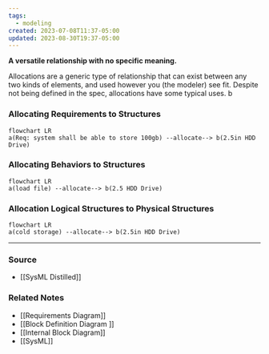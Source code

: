 ```yaml
---
tags:
  - modeling
created: 2023-07-08T11:37-05:00
updated: 2023-08-30T19:37-05:00
---
```

**A versatile relationship with no specific meaning.**

Allocations are a generic type of relationship that can exist between any two kinds of elements, and used however you (the modeler) see fit. Despite not being defined in the spec, allocations have some typical uses. b

### Allocating Requirements to Structures

```mermaid
flowchart LR
a(Req: system shall be able to store 100gb) --allocate--> b(2.5in HDD Drive)
```

### Allocating Behaviors to Structures

```mermaid
flowchart LR
a(load file) --allocate--> b(2.5 HDD Drive)
```

### Allocation Logical Structures to Physical Structures

```mermaid
flowchart LR
a(cold storage) --allocate--> b(2.5in HDD Drive)
```

---

### Source
- [[SysML Distilled]]

### Related Notes
- [[Requirements Diagram]] 
- [[Block Definition Diagram ]] 
- [[Internal Block Diagram]] 
- [[SysML]]